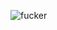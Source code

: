![fucker](https://github.com/WiktorG1542/random-walk/assets/117920145/21261412-417f-4437-9e76-4ffc60896cfe)
